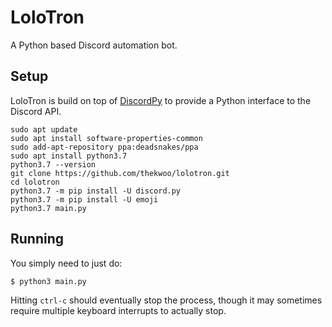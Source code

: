 # LoloTron

A Python based Discord automation bot.

## Setup
LoloTron is build on top of [DiscordPy](https://discordpy.readthedocs.io/en/rewrite/index.html) to provide a Python interface to the Discord API.

```
sudo apt update
sudo apt install software-properties-common
sudo add-apt-repository ppa:deadsnakes/ppa
sudo apt install python3.7
python3.7 --version
git clone https://github.com/thekwoo/lolotron.git
cd lolotron
python3.7 -m pip install -U discord.py
python3.7 -m pip install -U emoji
python3.7 main.py
```

## Running
You simply need to just do:
```
$ python3 main.py
```

Hitting ```ctrl-c``` should eventually stop the process, though it may sometimes require multiple keyboard interrupts to actually stop.
